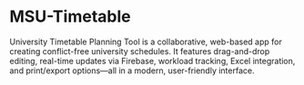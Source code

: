 # MSU-Timetable
University Timetable Planning Tool is a collaborative, web-based app for creating conflict-free university schedules. It features drag-and-drop editing, real-time updates via Firebase, workload tracking, Excel integration, and print/export options—all in a modern, user-friendly interface.
